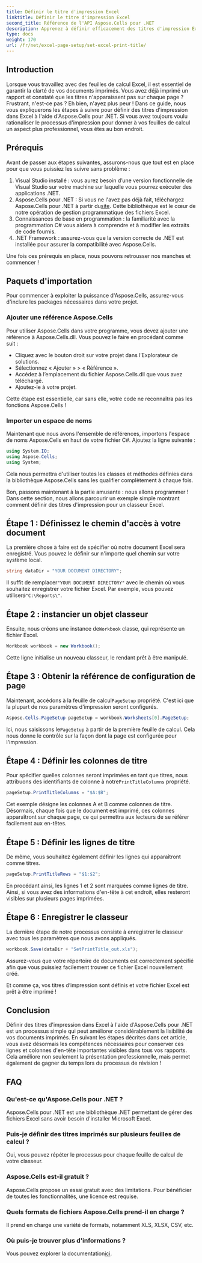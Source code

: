 ```yaml
---
title: Définir le titre d'impression Excel
linktitle: Définir le titre d'impression Excel
second_title: Référence de l'API Aspose.Cells pour .NET
description: Apprenez à définir efficacement des titres d'impression Excel à l'aide d'Aspose.Cells pour .NET. Optimisez votre processus d'impression grâce à notre guide étape par étape.
type: docs
weight: 170
url: /fr/net/excel-page-setup/set-excel-print-title/
---
```

## Introduction

Lorsque vous travaillez avec des feuilles de calcul Excel, il est essentiel de garantir la clarté de vos documents imprimés. Vous avez déjà imprimé un rapport et constaté que les titres n'apparaissent pas sur chaque page ? Frustrant, n'est-ce pas ? Eh bien, n'ayez plus peur ! Dans ce guide, nous vous expliquerons les étapes à suivre pour définir des titres d'impression dans Excel à l'aide d'Aspose.Cells pour .NET. Si vous avez toujours voulu rationaliser le processus d'impression pour donner à vos feuilles de calcul un aspect plus professionnel, vous êtes au bon endroit.

## Prérequis

Avant de passer aux étapes suivantes, assurons-nous que tout est en place pour que vous puissiez les suivre sans problème :

1. Visual Studio installé : vous aurez besoin d’une version fonctionnelle de Visual Studio sur votre machine sur laquelle vous pourrez exécuter des applications .NET.
2.  Aspose.Cells pour .NET : Si vous ne l'avez pas déjà fait, téléchargez Aspose.Cells pour .NET à partir du[site](https://releases.aspose.com/cells/net/). Cette bibliothèque est le cœur de notre opération de gestion programmatique des fichiers Excel.
3. Connaissances de base en programmation : la familiarité avec la programmation C# vous aidera à comprendre et à modifier les extraits de code fournis.
4. .NET Framework : assurez-vous que la version correcte de .NET est installée pour assurer la compatibilité avec Aspose.Cells.

Une fois ces prérequis en place, nous pouvons retrousser nos manches et commencer !

## Paquets d'importation

Pour commencer à exploiter la puissance d'Aspose.Cells, assurez-vous d'inclure les packages nécessaires dans votre projet. 

### Ajouter une référence Aspose.Cells

Pour utiliser Aspose.Cells dans votre programme, vous devez ajouter une référence à Aspose.Cells.dll. Vous pouvez le faire en procédant comme suit :

- Cliquez avec le bouton droit sur votre projet dans l’Explorateur de solutions.
- Sélectionnez « Ajouter » > « Référence ».
- Accédez à l’emplacement du fichier Aspose.Cells.dll que vous avez téléchargé.
- Ajoutez-le à votre projet.

Cette étape est essentielle, car sans elle, votre code ne reconnaîtra pas les fonctions Aspose.Cells !

### Importer un espace de noms

Maintenant que nous avons l'ensemble de références, importons l'espace de noms Aspose.Cells en haut de votre fichier C#. Ajoutez la ligne suivante :

```csharp
using System.IO;
using Aspose.Cells;
using System;
```

Cela nous permettra d'utiliser toutes les classes et méthodes définies dans la bibliothèque Aspose.Cells sans les qualifier complètement à chaque fois.

Bon, passons maintenant à la partie amusante : nous allons programmer ! Dans cette section, nous allons parcourir un exemple simple montrant comment définir des titres d'impression pour un classeur Excel.

## Étape 1 : Définissez le chemin d'accès à votre document

La première chose à faire est de spécifier où notre document Excel sera enregistré. Vous pouvez le définir sur n'importe quel chemin sur votre système local. 

```csharp
string dataDir = "YOUR DOCUMENT DIRECTORY";
```

 Il suffit de remplacer`"YOUR DOCUMENT DIRECTORY"` avec le chemin où vous souhaitez enregistrer votre fichier Excel. Par exemple, vous pouvez utiliser`@"C:\Reports\"`.

## Étape 2 : instancier un objet classeur

 Ensuite, nous créons une instance de`Workbook` classe, qui représente un fichier Excel.

```csharp
Workbook workbook = new Workbook();
```

Cette ligne initialise un nouveau classeur, le rendant prêt à être manipulé.

## Étape 3 : Obtenir la référence de configuration de page

 Maintenant, accédons à la feuille de calcul`PageSetup` propriété. C'est ici que la plupart de nos paramètres d'impression seront configurés.

```csharp
Aspose.Cells.PageSetup pageSetup = workbook.Worksheets[0].PageSetup;
```

 Ici, nous saisissons le`PageSetup` à partir de la première feuille de calcul. Cela nous donne le contrôle sur la façon dont la page est configurée pour l'impression.

## Étape 4 : Définir les colonnes de titre

 Pour spécifier quelles colonnes seront imprimées en tant que titres, nous attribuons des identifiants de colonne à notre`PrintTitleColumns` propriété. 

```csharp
pageSetup.PrintTitleColumns = "$A:$B";
```

Cet exemple désigne les colonnes A et B comme colonnes de titre. Désormais, chaque fois que le document est imprimé, ces colonnes apparaîtront sur chaque page, ce qui permettra aux lecteurs de se référer facilement aux en-têtes.

## Étape 5 : Définir les lignes de titre

De même, vous souhaitez également définir les lignes qui apparaîtront comme titres.

```csharp
pageSetup.PrintTitleRows = "$1:$2";
```

En procédant ainsi, les lignes 1 et 2 sont marquées comme lignes de titre. Ainsi, si vous avez des informations d'en-tête à cet endroit, elles resteront visibles sur plusieurs pages imprimées.

## Étape 6 : Enregistrer le classeur

La dernière étape de notre processus consiste à enregistrer le classeur avec tous les paramètres que nous avons appliqués. 

```csharp
workbook.Save(dataDir + "SetPrintTitle_out.xls");
```

Assurez-vous que votre répertoire de documents est correctement spécifié afin que vous puissiez facilement trouver ce fichier Excel nouvellement créé. 

Et comme ça, vos titres d’impression sont définis et votre fichier Excel est prêt à être imprimé !

## Conclusion

Définir des titres d'impression dans Excel à l'aide d'Aspose.Cells pour .NET est un processus simple qui peut améliorer considérablement la lisibilité de vos documents imprimés. En suivant les étapes décrites dans cet article, vous avez désormais les compétences nécessaires pour conserver ces lignes et colonnes d'en-tête importantes visibles dans tous vos rapports. Cela améliore non seulement la présentation professionnelle, mais permet également de gagner du temps lors du processus de révision !

## FAQ

### Qu'est-ce qu'Aspose.Cells pour .NET ?
Aspose.Cells pour .NET est une bibliothèque .NET permettant de gérer des fichiers Excel sans avoir besoin d'installer Microsoft Excel.

### Puis-je définir des titres imprimés sur plusieurs feuilles de calcul ?
Oui, vous pouvez répéter le processus pour chaque feuille de calcul de votre classeur.

### Aspose.Cells est-il gratuit ?
Aspose.Cells propose un essai gratuit avec des limitations. Pour bénéficier de toutes les fonctionnalités, une licence est requise.

### Quels formats de fichiers Aspose.Cells prend-il en charge ?
Il prend en charge une variété de formats, notamment XLS, XLSX, CSV, etc.

### Où puis-je trouver plus d'informations ?
 Vous pouvez explorer la documentation[ici](https://reference.aspose.com/cells/net/).